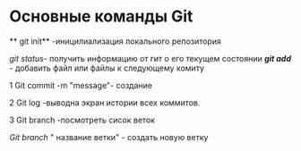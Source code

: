 
# Основные команды Git

** git init** -иницилиализация локального репозитория
 
*git status*- получить информацию от гит о его текущем состоянии
***git add*** - добавить файл или файлы к следующему комиту

1 Git commit -m "message"- создание 

2 Git log -выводна экран истории всех коммитов.

3 Git branch -посмотреть сисок веток

*Git branch* " название ветки" - создать новую ветку
